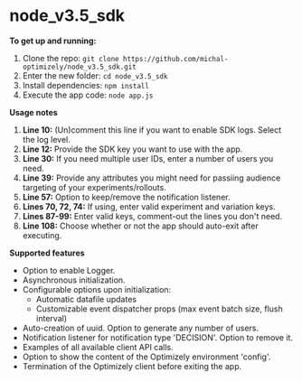 # node_v3.5_sdk

**To get up and running:**
1. Clone the repo: `git clone https://github.com/michal-optimizely/node_v3.5_sdk.git`
2. Enter the new folder: `cd node_v3.5_sdk`
3. Install dependencies: `npm install`
4. Execute the app code: `node app.js`

**Usage notes**
1. **Line 10:** (Un)comment this line if you want to enable SDK logs. Select the log level.
2. **Line 12:** Provide the SDK key you want to use with the app.
3. **Line 30:** If you need multiple user IDs, enter a number of users you need.
4. **Line 39:** Provide any attributes you might need for passiing audience targeting of your experiments/rollouts.
5. **Line 57:** Option to keep/remove the notification listener.
6. **Lines 70, 72, 74:** If using, enter valid experiment and variation keys.
7. **Lines 87-99:** Enter valid keys, comment-out the lines you don't need.
8. **Line 108:** Choose whether or not the app should auto-exit after executing.


**Supported features**
* Option to enable Logger.
* Asynchronous initialization.
* Configurable options upon initialization: 
  * Automatic datafile updates
  * Customizable event dispatcher props (max event batch size, flush interval)
* Auto-creation of uuid. Option to generate any number of users.
* Notification listener for notification type 'DECISION'. Option to remove it.
* Examples of all available client API calls.
* Option to show the content of the Optimizely environment 'config'.
* Termination of the Optimizely client before exiting the app.
